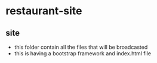 # restaurant-site

## site
- this folder contain all the files that will be broadcasted
- this is having a bootstrap framework and index.html file